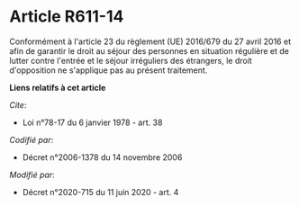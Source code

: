 # Article R611-14

Conformément à l'article 23 du règlement (UE) 2016/679 du 27 avril 2016 et afin de garantir le droit au séjour des personnes
en situation régulière et de lutter contre l'entrée et le séjour irréguliers des étrangers, le droit d'opposition ne
s'applique pas au présent traitement.

**Liens relatifs à cet article**

_Cite_:

  - Loi n°78-17 du 6 janvier 1978 - art. 38

_Codifié par_:

  - Décret n°2006-1378 du 14 novembre 2006

_Modifié par_:

  - Décret n°2020-715 du 11 juin 2020 - art. 4
